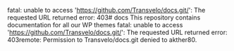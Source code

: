 fatal: unable to access 'https://github.com/Transvelo/docs.git/': The requested URL returned error: 403# docs
This repository contains documentation for all our WP themes
fatal: unable to access 'https://github.com/Transvelo/docs.git/': The requested URL returned error: 403remote: Permission to Transvelo/docs.git denied to akther80.
